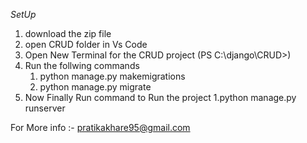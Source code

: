 *SetUp*
1. download the zip file
2. open CRUD folder in Vs Code
3. Open New Terminal for the CRUD project (PS C:\django\CRUD>)
4. Run the follwing commands
    1. python manage.py makemigrations
    2. python manage.py migrate
5. Now Finally Run command to Run the project
   1.python manage.py runserver

For More info :-  pratikakhare95@gmail.com
